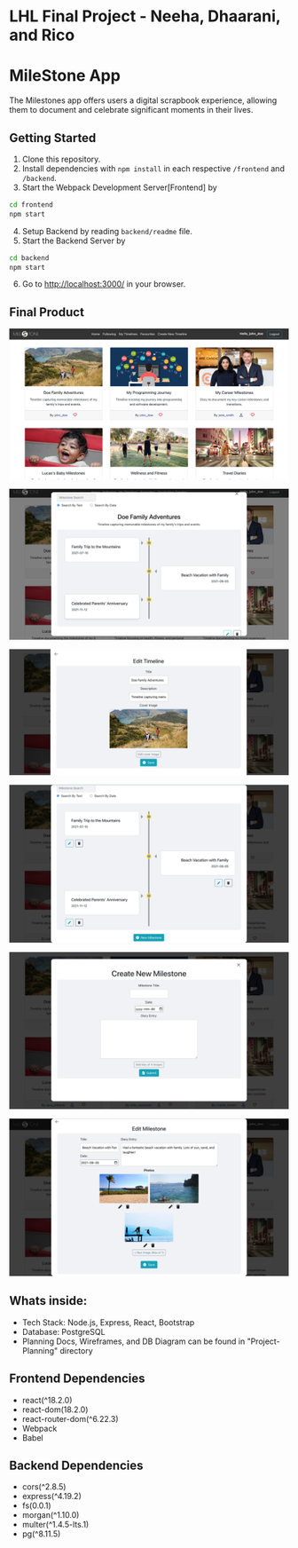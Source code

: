 # LHL Final Project - Neeha, Dhaarani, and Rico

# MileStone App

The Milestones app offers users a digital scrapbook experience, allowing them to document and celebrate significant moments in their lives.

## Getting Started

1. Clone this repository.
2. Install dependencies with `npm install` in each respective `/frontend` and `/backend`.
3. Start the Webpack Development Server[Frontend] by

```sh
cd frontend
npm start
```

4. Setup Backend by reading `backend/readme` file.
5. Start the Backend Server by

```sh
cd backend
npm start
```

6. Go to <http://localhost:3000/> in your browser.

## Final Product

![./Screenshots/HomePage.png](https://github.com/sudhaarani/Milestone/blob/master/Screenshots/HomePage.png)

![./Screenshots/Timeline_View_Page.png](https://github.com/sudhaarani/Milestone/blob/master/Screenshots/Timeline_View_Page.png)

![./Screenshots/Edit_Timeline_Page1.png](https://github.com/sudhaarani/Milestone/blob/master/Screenshots/Edit_Timeline_Page1.png)

![./Screenshots/Edit_Timeline_Page2.png](https://github.com/sudhaarani/Milestone/blob/master/Screenshots/Edit_Timeline_Page2.png)

![./Screenshots/Create_Milestone_Page.png](https://github.com/sudhaarani/Milestone/blob/master/Screenshots/Create_Milestone_Page.png)

![./Screenshots/Milestone_Edit_Page.png](https://github.com/sudhaarani/Milestone/blob/master/Screenshots/Milestone_Edit_Page.png)

## Whats inside:

- Tech Stack: Node.js, Express, React, Bootstrap
- Database: PostgreSQL
- Planning Docs, Wireframes, and DB Diagram can be found in "Project-Planning" directory

## Frontend Dependencies

- react(^18.2.0)
- react-dom(18.2.0)
- react-router-dom(^6.22.3)
- Webpack
- Babel

## Backend Dependencies

- cors(^2.8.5)
- express(^4.19.2)
- fs(0.0.1)
- morgan(^1.10.0)
- multer(^1.4.5-lts.1)
- pg(^8.11.5)
